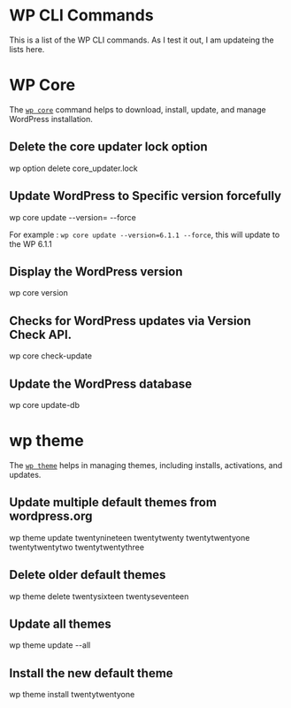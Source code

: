 # WP CLI Commands

This is a list of the WP CLI commands. As I test it out, I am updateing the lists here.

# WP Core <command>

The [`wp core`](https://developer.wordpress.org/cli/commands/core/) command helps to download, install, update, and manage WordPress installation.

## Delete the core updater lock option

wp option delete core_updater.lock

## Update WordPress to Specific version forcefully

wp core update --version=<version-number> --force

For example : `wp core update --version=6.1.1 --force`, this will update to the WP 6.1.1

## Display the WordPress version

wp core version

## Checks for WordPress updates via Version Check API.

wp core check-update

## Update the WordPress database

wp core update-db

# wp theme <command>

The [`wp theme`](https://developer.wordpress.org/cli/commands/theme/) helps in managing themes, including installs, activations, and updates.

## Update multiple default themes from wordpress.org

wp theme update twentynineteen twentytwenty twentytwentyone twentytwentytwo twentytwentythree

## Delete older default themes

wp theme delete twentysixteen twentyseventeen

## Update all themes

wp theme update --all

## Install the new default theme

wp theme install twentytwentyone

